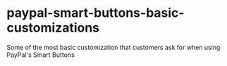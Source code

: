 # paypal-smart-buttons-basic-customizations
Some of the most basic customization that customers ask for when using PayPal's Smart Buttons
